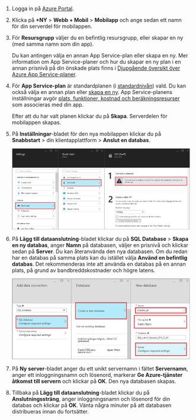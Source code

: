 1. Logga in på [Azure Portal].
2. Klicka på **+NY** > **Webb + Mobil** > **Mobilapp** och ange sedan ett namn för din serverdel för mobilappen.
3. För **Resursgrupp** väljer du en befintlig resursgrupp, eller skapar en ny (med samma namn som din app). 
   
    Du kan antingen välja en annan App Service-plan eller skapa en ny. Mer information om App Service-planer och hur du skapar en ny plan i en annan prisnivå på din önskade plats finns i [Djupgående översikt över Azure App Service-planer](../articles/app-service/azure-web-sites-web-hosting-plans-in-depth-overview.md).
4. För **App Service-plan** är standardplanen (i [standardnivån](https://azure.microsoft.com/pricing/details/app-service/)) vald. Du kan också välja en annan plan eller [skapa en ny](../articles/app-service/azure-web-sites-web-hosting-plans-in-depth-overview.md#create-an-app-service-plan). App Service-planens inställningar avgör [plats, funktioner, kostnad och beräkningsresurser](https://azure.microsoft.com/pricing/details/app-service/) som associeras med din app. 
   
    Efter att du har valt planen klickar du på **Skapa**. Serverdelen för mobilappen skapas. 
5. På **Inställningar**-bladet för den nya mobilappen klickar du på **Snabbstart** > din klientapplattform > **Anslut en databas**. 
   
    ![](./media/app-service-mobile-dotnet-backend-create-new-service/dotnet-backend-create-data-connection.png)
6. På **Lägg till dataanslutning**-bladet klickar du på **SQL Database** > **Skapa en ny databas**, anger **Namn** på databasen, väljer en prisnivå och klickar sedan på **Server**.  Du kan återanvända den nya databasen. Om du redan har en databas på samma plats kan du istället välja **Använd en befintlig databas**. Det rekommenderas inte att använda en databas på en annan plats, på grund av bandbreddskostnader och högre latens.
   
    ![](./media/app-service-mobile-dotnet-backend-create-new-service/dotnet-backend-create-db.png)
7. På **Ny server**-bladet anger du ett unikt servernamn i fältet **Servernamn**, anger ett inloggningsnamn och lösenord, markerar **Ge Azure-tjänster åtkomst till servern** och klickar på **OK**. Den nya databasen skapas.
8. Tillbaka på **Lägg till dataanslutning**-bladet klickar du på **Anslutningssträng**, anger inloggningsnamn och lösenord för din databas och klickar på **OK**. Vänta några minuter på att databasen distribueras innan du fortsätter.

<!-- URLs. -->
[Azure Portal]: https://portal.azure.com/
